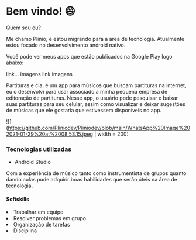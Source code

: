 # Bem vindo! 😄

Quem sou eu?
<p>Me chamo Plínio, e estou migrando para a área de tecnologia. Atualmente estou focado no desenvolvimento android nativo.</p>

Você pode ver meus apps que estão publicados na Google Play logo abaixo:

link...
imagens
link
imagens


<p>Partituras e cia, é um app para músicos que buscam partituras na internet, eu o desenvolvi para usar associado a minha pequena empresa de editoração de partituras.
Nesse app, o usuário pode pesquisar e baixar suas partituras para seu celular, assim como visualizar e deixar sugestões de músicas que ele gostaria que estivessem disponíveis no app.</p>

![](https://github.com/Pliniodev/Pliniodev/blob/main/WhatsApp%20Image%202021-01-29%20at%2008.53.15.jpeg | width = 200)

### Tecnologias utilizadas
<ul>
<li>Android Studio</li>
</ul>


<p>Com a experiência de músico tanto como instrumentista de grupos quanto dando aulas pude adquirir boas habilidades que serão úteis na área de tecnologia.
</p>
<h4>
Softskills
</h4>

<li>Trabalhar em equipe</li><li>Resolver problemas em grupo</li><li>Organização de tarefas</li><li>Disciplina</li>





<!--
**Pliniodev/Pliniodev** is a ✨ _special_ ✨ repository because its `README.md` (this file) appears on your GitHub profile.

Here are some ideas to get you started:

- 🔭 I’m currently working on ...
- 🌱 I’m currently learning ...
- 👯 I’m looking to collaborate on ...
- 🤔 I’m looking for help with ...
- 💬 Ask me about ...
- 📫 How to reach me: ...
- 😄 Pronouns: ...
- ⚡ Fun fact: ...

